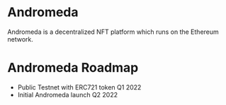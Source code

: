 # Andromeda
Andromeda is a decentralized NFT platform which runs on the Ethereum network.

# Andromeda Roadmap

- Public Testnet with ERC721 token Q1 2022
- Initial Andromeda launch Q2 2022 

